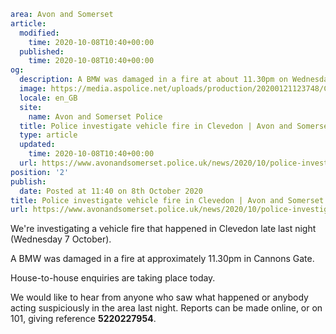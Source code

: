 ```yaml
area: Avon and Somerset
article:
  modified:
    time: 2020-10-08T10:40+00:00
  published:
    time: 2020-10-08T10:40+00:00
og:
  description: A BMW was damaged in a fire at about 11.30pm on Wednesday 7 October.
  image: https://media.aspolice.net/uploads/production/20200121123748/Can-you-help-hat.png
  locale: en_GB
  site:
    name: Avon and Somerset Police
  title: Police investigate vehicle fire in Clevedon | Avon and Somerset Police
  type: article
  updated:
    time: 2020-10-08T10:40+00:00
  url: https://www.avonandsomerset.police.uk/news/2020/10/police-investigate-vehicle-fire-in-clevedon/
position: '2'
publish:
  date: Posted at 11:40 on 8th October 2020
title: Police investigate vehicle fire in Clevedon | Avon and Somerset Police
url: https://www.avonandsomerset.police.uk/news/2020/10/police-investigate-vehicle-fire-in-clevedon/
```

We're investigating a vehicle fire that happened in Clevedon late last night (Wednesday 7 October).

A BMW was damaged in a fire at approximately 11.30pm in Cannons Gate.

House-to-house enquiries are taking place today.

We would like to hear from anyone who saw what happened or anybody acting suspiciously in the area last night. Reports can be made online, or on 101, giving reference **5220227954**.
